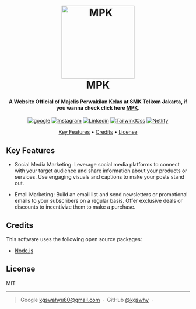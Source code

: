 
<h1 align="center">
  <br>
  <a href="https://www.instagram.com/mpktelkomjakarta/"><img src="https://i.ibb.co/vmSTcPx/Logo-MPK.png" alt="MPK" width="200" styel="border-rounded: 10px;"></a>
  <br>
  MPK
  <br>
</h1>

<h4 align="center">A Website Official of Majelis Perwakilan Kelas at SMK Telkom Jakarta, if you wanna check click here <a href="https://mpktelkomjkt.netlify.app/" target="_blank">MPK</a>.</h4>

<p align="center">
<a href="mailto:mpk@smktelkom-jkt.sch.id"><img src="https://img.shields.io/badge/Gmail-D14836?style=for-the-badge&logo=gmail&logoColor=white" alt="google"</img></a>
<a href="https://www.instagram.com/mpktelkomjakarta/"><img src="https://img.shields.io/badge/Instagram-E4405F?style=for-the-badge&logo=instagram&logoColor=white" alt="Instagram"</img></a>
<a href="https://www.linkedin.com/in/mpk-smk-telkom-jakarta-86717726b/"><img src="https://img.shields.io/badge/LinkedIn-0077B5?style=for-the-badge&logo=linkedin&logoColor=white" alt="Linkedin"</img></a>
<a href=""><img src="https://img.shields.io/badge/Tailwind_CSS-38B2AC?style=for-the-badge&logo=tailwind-css&logoColor=white" alt="TailwindCss"</img></a>
<a href=""><img src="https://img.shields.io/badge/Netlify-00C7B7?style=for-the-badge&logo=netlify&logoColor=white" alt="Netlify"</img></a>
</p>

<p align="center">
  <a href="#key-features">Key Features</a> •
  <a href="#credits">Credits</a> •
  <a href="#license">License</a>
</p>

## Key Features

* Social Media Marketing: Leverage social media platforms to connect with your target audience and share information about your products or services. Use engaging visuals and captions to make your posts stand out.

* Email Marketing: Build an email list and send newsletters or promotional emails to your subscribers on a regular basis. Offer exclusive deals or discounts to incentivize them to make a purchase.

## Credits

This software uses the following open source packages:

- [Node.js](https://nodejs.org/)


## License

MIT

---

> Google [kgswahyu80@gmail.com](mailto:kgswahyu80@gmail.com) &nbsp;&middot;&nbsp;
> GitHub [@kgswhy](https://github.com/kgswhy) &nbsp;&middot;&nbsp;


